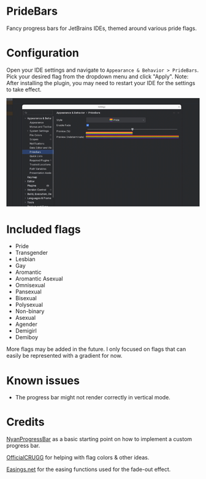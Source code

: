 # PrideBars

Fancy progress bars for JetBrains IDEs, themed around various pride flags.

# Configuration

Open your IDE settings and navigate to `Appearance & Behavior > PrideBars`. Pick your desired flag from the dropdown menu and click "Apply".
Note: After installing the plugin, you may need to restart your IDE for the settings to take effect.

![Example](images/example.gif)

# Included flags

- Pride
- Transgender
- Lesbian
- Gay
- Aromantic
- Aromantic Asexual
- Omnisexual
- Pansexual
- Bisexual
- Polysexual
- Non-binary
- Asexual
- Agender
- Demigirl
- Demiboy

More flags may be added in the future. I only focused on flags that can easily be represented with a gradient for now.

# Known issues

- The progress bar might not render correctly in vertical mode.

# Credits

[NyanProgressBar](https://github.com/batya239/NyanProgressBar) as a basic starting point on how to implement a custom progress bar.

[OfficialCRUGG](https://github.com/OfficialCRUGG) for helping with flag colors & other ideas.

[Easings.net](https://easings.net/) for the easing functions used for the fade-out effect.